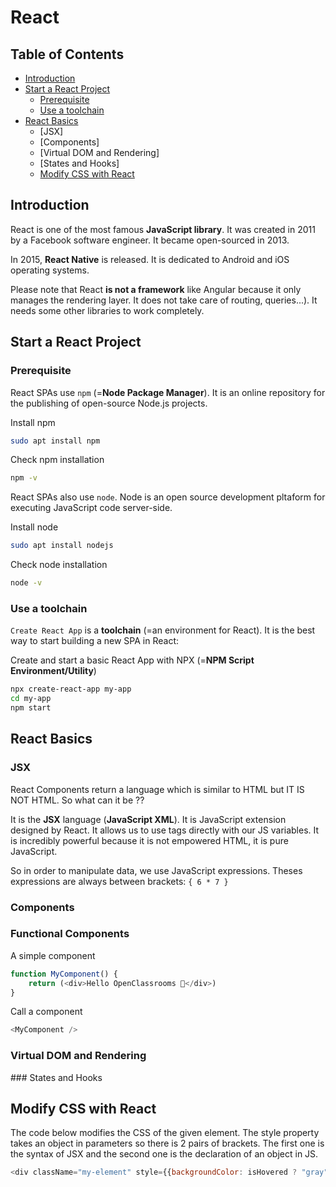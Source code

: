 # React

## Table of Contents

- [Introduction](#introduction)
- [Start a React Project](#start-a-react-project)
    - [Prerequisite](#prerequisite)
    - [Use a toolchain](#use-a-toolchain)
- [React Basics](#react-basics)
    - [JSX]
    - [Components]
    - [Virtual DOM and Rendering]
    - [States and Hooks]
    - [Modify CSS with React](#modify-css-with-react)

## Introduction

React is one of the most famous **JavaScript library**. It was created in 2011 by a Facebook software engineer. It became open-sourced in 2013. 

In 2015, **React Native** is released. It is dedicated to Android and iOS operating systems.

Please note that React **is not a framework** like Angular because it only manages the rendering layer. It does not take care of routing, queries...). It needs some other libraries to work completely.

## Start a React Project

### Prerequisite

React SPAs use `npm` (=**Node Package Manager**). It is an online repository for the publishing of open-source Node.js projects.

Install npm
```bash
sudo apt install npm
```

Check npm installation
```bash
npm -v
```

React SPAs also use `node`. Node is an open source development pltaform for executing JavaScript code server-side.

Install node
```bash
sudo apt install nodejs
```

Check node installation
```bash
node -v
```

### Use a toolchain

`Create React App` is a **toolchain** (=an environment for React). It is the best way to start building a new SPA in React:

Create and start a basic React App with NPX (=**NPM Script Environment/Utility**)
```bash
npx create-react-app my-app
cd my-app
npm start
```

## React Basics

### JSX

React Components return a language which is similar to HTML but IT IS NOT HTML. So what can it be ??

It is the **JSX** language (**JavaScript XML**). It is JavaScript extension designed by React. It allows us to use tags directly with our JS variables. It is incredibly powerful because it is not empowered HTML, it is pure JavaScript.

So in order to manipulate data, we use JavaScript expressions. Theses expressions are always between brackets: `{ 6 * 7 }`

### Components

### Functional Components

A simple component
```js
function MyComponent() {
    return (<div>Hello OpenClassrooms 👋</div>)
}
```

Call a component
```js
<MyComponent />
```

### Virtual DOM and Rendering

### States and Hooks

## Modify CSS with React

The code below modifies the CSS of the given element. The style property takes an object in parameters so there is 2 pairs of brackets. The first one is the syntax of JSX and the second one is the declaration of an object in JS.
```js
<div className="my-element" style={{backgroundColor: isHovered ? "gray" : "white"}}>...</div>
```